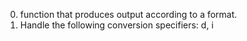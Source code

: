 0. function that produces output according to a format.
1. Handle the following conversion specifiers: d, i
